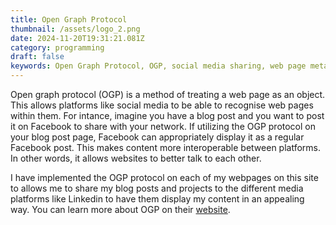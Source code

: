 ```yaml
---
title: Open Graph Protocol
thumbnail: /assets/logo_2.png
date: 2024-11-20T19:31:21.081Z
category: programming
draft: false
keywords: Open Graph Protocol, OGP, social media sharing, web page metadata, content interoperability, Facebook sharing, LinkedIn integration, SEO best practices, enhanced sharing, metadata standards
---
```


Open graph protocol (OGP) is a method of treating a web page as an object. This allows platforms like social media to be able to recognise web pages within them. For intance, imagine you have a blog post and you want to post it on Facebook to share with your network. If utilizing the OGP protocol on your blog post page, Facebook can appropriately display it as a regular Facebook post. This makes content more interoperable between platforms. In other words, it allows websites to better talk to each other.

I have implemented the OGP protocol on each of my webpages on this site to allows me to share my blog posts and projects to the different media platforms like Linkedin to have them display my content in an appealing way. You can learn more about OGP on their [website](https://ogp.me/).
